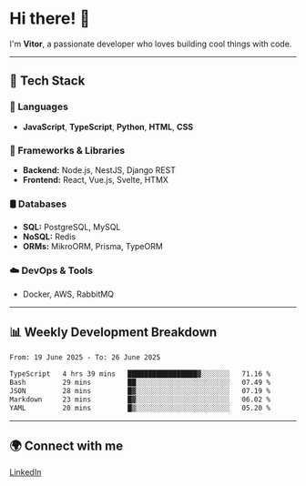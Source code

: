 
# Hi there! 👋

I'm **Vitor**, a passionate developer who loves building cool things with code.

---
## 🔧 Tech Stack

### 📌 Languages
- **JavaScript**, **TypeScript**, **Python**, **HTML**, **CSS**

### 🚀 Frameworks & Libraries
- **Backend:** Node.js, NestJS, Django REST
- **Frontend:** React, Vue.js, Svelte, HTMX

### 🛢️ Databases
- **SQL:** PostgreSQL, MySQL
- **NoSQL:** Redis
- **ORMs:** MikroORM, Prisma, TypeORM

### ☁️ DevOps & Tools
- Docker, AWS, RabbitMQ

---
## 📊 Weekly Development Breakdown

<!--START_SECTION:waka-->

```txt
From: 19 June 2025 - To: 26 June 2025

TypeScript   4 hrs 39 mins   █████████████████▓░░░░░░░   71.16 %
Bash         29 mins         ██░░░░░░░░░░░░░░░░░░░░░░░   07.49 %
JSON         28 mins         █▓░░░░░░░░░░░░░░░░░░░░░░░   07.19 %
Markdown     23 mins         █▓░░░░░░░░░░░░░░░░░░░░░░░   06.02 %
YAML         20 mins         █▒░░░░░░░░░░░░░░░░░░░░░░░   05.20 %
```

<!--END_SECTION:waka-->

---
## 🌍 Connect with me
[LinkedIn](https://www.linkedin.com/in/vitorlc)
